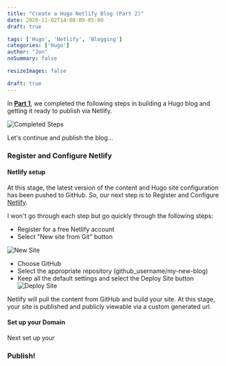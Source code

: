 ```yaml
---
title: "Create a Hugo Netlify Blog (Part 2)"
date: 2020-11-02T14:08:09-05:00
draft: true

tags: ['Hugo', 'Netlify', 'Blogging']
categories: ['Hugo']
author: "Jon"
noSummary: false

resizeImages: false

draft: true
---
```


In __[Part 1](/article/create-a-hugo-netlify-blog-part-2)__, we completed the following steps in building a Hugo blog and getting it ready to publish via Netlify.

![Completed Steps](https://docs.google.com/drawings/d/e/2PACX-1vT7tZsQL_bGQDJynRPDF0_yDiK9bhJ2jlhOv2Sma8bElRaP4thLCF-7Xiw7WR6XLYHZKhf6gY5aesSO/pub?w=597&amp;h=201)

Let's continue and publish the blog...

### Register and Configure Netlify

#### Netlify setup
At this stage, the latest version of the content and Hugo site configuration has been pushed to GitHub. So, our next step is to Register and Configure [Netlify](https://netlify.com/).

I won't go through each step but go quickly through the following steps:
- Register for a free Netlify account
- Select "New site from Git" button

![New Site](/create-a-new-site-button.png)
- Choose GitHub
- Select the appropriate repository (github_username/my-new-blog)
- Keep all the default settings and select the Deploy Site button
![Deploy Site](/deploy-site-button.png)

Netlify will pull the content from GitHub and build your site.  At this stage, your site is published and publicly viewable via a custom generated url.

#### Set up your Domain
Next set up your

### Publish!